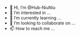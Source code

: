 - 👋 Hi, I’m @Hub-NiuNiu
- 👀 I’m interested in ...
- 🌱 I’m currently learning ...
- 💞️ I’m looking to collaborate on ...
- 📫 How to reach me ...

<!---
Hub-NiuNiu/Hub-NiuNiu is a ✨ special ✨ repository because its `README.md` (this file) appears on your GitHub profile.
You can click the Preview link to take a look at your changes.
--->

